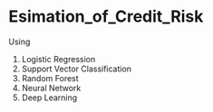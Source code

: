 # Esimation_of_Credit_Risk
Using
1. Logistic Regression
2. Support Vector Classification
3. Random Forest
4. Neural Network
5. Deep Learning
